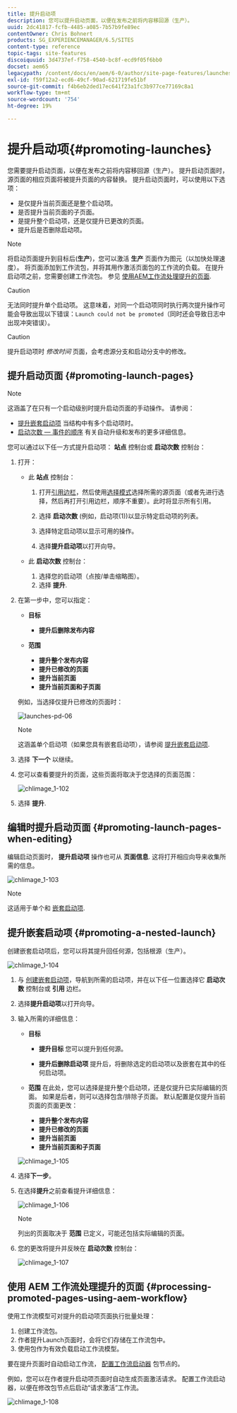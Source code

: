 ```yaml
---
title: 提升启动项
description: 您可以提升启动页面，以便在发布之前将内容移回源（生产）。
uuid: 2dc41817-fcfb-4485-a085-7b57b9fe89ec
contentOwner: Chris Bohnert
products: SG_EXPERIENCEMANAGER/6.5/SITES
content-type: reference
topic-tags: site-features
discoiquuid: 3d4737ef-f758-4540-bc8f-ecd9f05f6bb0
docset: aem65
legacypath: /content/docs/en/aem/6-0/author/site-page-features/launches
exl-id: f59f12a2-ecd6-49cf-90ad-621719fe51bf
source-git-commit: f4b6eb2ded17ec641f23a1fc3b977ce77169c8a1
workflow-type: tm+mt
source-wordcount: '754'
ht-degree: 19%

---
```


# 提升启动项{#promoting-launches}

您需要提升启动页面，以便在发布之前将内容移回源（生产）。 提升启动页面时，源页面的相应页面将被提升页面的内容替换。 提升启动页面时，可以使用以下选项：

* 是仅提升当前页面还是整个启动项。
* 是否提升当前页面的子页面。
* 是提升整个启动项，还是仅提升已更改的页面。
* 提升后是否删除启动项。

>[!NOTE]
>
>将启动页面提升到目标后(**生产**)，您可以激活 **生产** 页面作为图元（以加快处理速度）。 将页面添加到工作流包，并将其用作激活页面包的工作流的负载。 在提升启动项之前，您需要创建工作流包。 参见 [使用AEM工作流处理提升的页面](#processing-promoted-pages-using-aem-workflow).

>[!CAUTION]
>
>无法同时提升单个启动项。 这意味着，对同一个启动项同时执行两次提升操作可能会导致出现以下错误：`Launch could not be promoted`（同时还会导致日志中出现冲突错误）。

>[!CAUTION]
>
>提升启动项时 *修改时间* 页面，会考虑源分支和启动分支中的修改。

## 提升启动页面 {#promoting-launch-pages}

>[!NOTE]
>
>这涵盖了在只有一个启动级别时提升启动页面的手动操作。 请参阅：
>
>* [提升嵌套启动项](#promoting-a-nested-launch) 当结构中有多个启动项时。
>* [启动次数 — 事件的顺序](/help/sites-authoring/launches.md#launches-the-order-of-events) 有关自动升级和发布的更多详细信息。
>


您可以通过以下任一方式提升启动项： **站点** 控制台或 **启动次数** 控制台：

1. 打开：

   * 此 **站点** 控制台：

      1. 打开[引用边栏](/help/sites-authoring/author-environment-tools.md#showingpagereferences)，然后使用[选择模式](/help/sites-authoring/basic-handling.md)选择所需的源页面（或者先进行选择，然后再打开引用边栏，顺序不重要）。此时将显示所有引用。

      1. 选择 **启动次数** (例如，启动项(1))以显示特定启动项的列表。
      1. 选择特定启动项以显示可用的操作。
      1. 选择&#x200B;**提升启动项**&#x200B;以打开向导。
   * 此 **启动次数** 控制台：

      1. 选择您的启动项（点按/单击缩略图）。
      1. 选择 **提升**.


1. 在第一步中，您可以指定：

   * **目标**

      * **提升后删除发布内容**
   * **范围**

      * **提升整个发布内容**
      * **提升已修改的页面**
      * **提升当前页面**
      * **提升当前页面和子页面**

   例如，当选择仅提升已修改的页面时：

   ![launches-pd-06](assets/launches-pd-06.png)

   >[!NOTE]
   >
   >这涵盖单个启动项（如果您具有嵌套启动项），请参阅 [提升嵌套启动项](#promoting-a-nested-launch).

1. 选择 **下一个** 以继续。
1. 您可以查看要提升的页面，这些页面将取决于您选择的页面范围：

   ![chlimage_1-102](assets/chlimage_1-102.png)

1. 选择 **提升**.

## 编辑时提升启动页面 {#promoting-launch-pages-when-editing}

编辑启动页面时， **提升启动项** 操作也可从 **页面信息**. 这将打开相应向导来收集所需的信息。

![chlimage_1-103](assets/chlimage_1-103.png)

>[!NOTE]
>
>这适用于单个和 [嵌套启动项](#promoting-a-nested-launch).

## 提升嵌套启动项 {#promoting-a-nested-launch}

创建嵌套启动项后，您可以将其提升回任何源，包括根源（生产）。

![chlimage_1-104](assets/chlimage_1-104.png)

1. 与 [创建嵌套启动项](#creatinganestedlaunchlaunchwithinalaunch)，导航到所需的启动项，并在以下任一位置选择它 **启动次数** 控制台或 **引用** 边栏。
1. 选择&#x200B;**提升启动项**&#x200B;以打开向导。

1. 输入所需的详细信息：

   * **目标**

      * **提升目标**
您可以提升到任何源。

      * **提升后删除启动项**
提升后，将删除选定的启动项以及嵌套在其中的任何启动项。
   * **范围**
在此处，您可以选择是提升整个启动项，还是仅提升已实际编辑的页面。 如果是后者，则可以选择包含/排除子页面。 默认配置是仅提升当前页面的页面更改：

      * **提升整个发布内容**
      * **提升已修改的页面**
      * **提升当前页面**
      * **提升当前页面和子页面**

   ![chlimage_1-105](assets/chlimage_1-105.png)

1. 选择&#x200B;**下一步**。
1. 在选择&#x200B;**提升**&#x200B;之前查看提升详细信息：

   ![chlimage_1-106](assets/chlimage_1-106.png)

   >[!NOTE]
   >
   >列出的页面取决于 **范围** 已定义，可能还包括实际编辑的页面。

1. 您的更改将提升并反映在 **启动次数** 控制台：

   ![chlimage_1-107](assets/chlimage_1-107.png)

## 使用 AEM 工作流处理提升的页面 {#processing-promoted-pages-using-aem-workflow}

使用工作流模型可对提升的启动项页面执行批量处理：

1. 创建工作流包。
1. 作者提升Launch页面时，会将它们存储在工作流包中。
1. 使用包作为有效负载启动工作流模型。

要在提升页面时自动启动工作流， [配置工作流启动器](/help/sites-administering/workflows-starting.md#workflows-launchers) 包节点的。

例如，您可以在作者提升启动项页面时自动生成页面激活请求。 配置工作流启动器，以便在修改包节点后启动“请求激活”工作流。

![chlimage_1-108](assets/chlimage_1-108.png)
